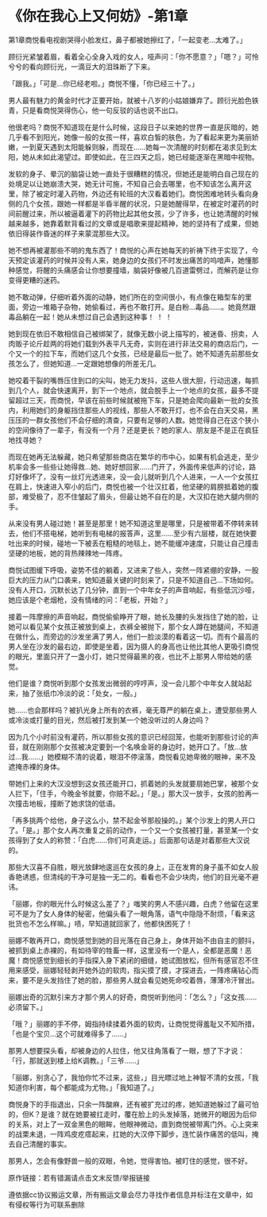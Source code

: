 # 《你在我心上又何妨》-第1章

第1章商悦看电视剧哭得小脸发红，鼻子都被她擦红了，「一起变老…太难了。」

顾衍光紧皱着眉，看着全心全身入戏的女人，哑声问：「你不愿意？」「嗯？」可怜兮兮的看向顾衍光，一滴豆大的泪珠断了下来。

「跟我。」「可是…你已经老啦。」商悦不懂，「你已经三十了。」

男人最有魅力的黄金时代才正要开始，就被十八岁的小姑娘嫌弃了。顾衍光脸色铁青，只是看商悦哭得伤心，他一句反驳的话也说不出口。

他很老吗？商悦不知道现在是什么时候，这段日子以来她的世界一直是灰暗的，她几乎看不到阳光，她像一般的女孩一样，喜欢白皙的肤色，为了看起来更为美丽娇嫩，一到夏天遇到太阳能躲则躲，而现在……她每一次清醒的时刻都在渴求见到太阳，她从未如此渴望过。即使如此，在三四天之后，她已经能逐渐在黑暗中视物。

发软的身子、晕沉的脑袋让她一直处于很糟糕的情况，但她还是能明白自己现在的处境足以让她崩溃大哭，她无计可施，不知自己会去哪里，也不知该怎么离开这里，除了被定时灌入药物，外边还有轮班的大汉看着她们。商悦困难地转头看向身侧的几个女孩，跟她一样都是半昏半醒的状况，只是她醒得早，在被定时灌药的时间前醒过来，所以被逼着灌下的药物比起其他女孩，少了许多，也让她清醒的时候越来越多，她靠着默背看过的文章或是唱歌来提起精神，她的坚持有了成果，但她依旧得装作昏迷的样子来蒙混那些大汉。

她不想再被灌那些不明的鬼东西了！商悦的心声在她每天的祈祷下终于实现了，今天预定该灌药的时候并没有人来，她身边的女孩们不时发出痛苦的呜喑声，她懂那种感觉，将醒的头痛感会让你想要撞墙，脑袋好像被几百道雷劈过，而解药是让你变得更糟的迷药。

她不敢动弹，仔细听着外面的动静，她们所在的空间很小，有点像在箱型车的里面，旁边一堆箱子杂物，她偷看过，再也不敢打开。是白粉…毒品……。她竟然跟毒品躺在一起！她从未想过自己会遇到这种事！ ！ ！

她到现在依旧不敢相信自己被绑架了，就像无数小说上描写的，被迷昏、拐卖，人肉贩子论斤趁两的将她们载到外表平凡无奇，实则在进行非法交易的商店后门，一个又一个的拉下车，而她们这几个女孩，已经是最后一批了。她不知道先前那些女孩怎么了，但她知道…一定跟她想像的所差无几。

她咬着干裂的嘴唇压住到口的尖叫，她无力发抖，这些人很大胆，行动迅速，每抓到几个人，就会快速离开，到下一个地点，就会脱手上一个地点的女孩，最多不提留超过三天，而商悦，早该在前些时候就被拖下车，只是她会爬向最新一批的女孩内，利用她们的身躯挡住那些人的视线，那些人不敢开灯，也不会在白天交易，黑压压的一群女孩他们不会仔细的清查，只要有足够的人数。她觉得自己在这个狭小的空间像待了一辈子，有没有一个月？还是更长？她的家人、朋友是不是正在疯狂地找寻她？

而现在她再无法躲藏，她只希望那些商店在繁华的市中心，如果有机会逃走，至少机率会多一些些让她得救…她、她好想回家……门开了，外面传来低声的讨论，路灯好像坏了，没有一丝灯光透进来，没一会儿就听到几个人进来，一人一个女孩扛在肩上，快速进入窄小的后门，商悦也被一个壮汉扛着，他坚硬的肩膀抵着她的腹部，难受极了，忍不住皱起了眉头，但最让她不自在的是，大汉扣在她大腿内侧的手。

从来没有男人碰过她！甚至是那里！她不知道这里是哪里，只是被带着不停转来转去，他们不搭电梯，她听到有电梯的报答声，这里……至少有六层楼，就在她快要吐出来的时候，碰地一下被丢在粗糙的地毯上，她不能缓冲速度，只能让自己撞击坚硬的地板，她的背热辣辣地一阵疼。

商悦试图缓下呼吸，姿势不佳的躺着，又进来了些人，突然一阵紧绷的安静，一股巨大的压力从门口袭来，她知道最关键的时刻来了，只是不知道自己…下场如何。没有人开口，沉默长达了几分钟，直到一个中年女子的声音响起，有些低沉沙哑，她应该是个老烟枪，没有情绪的问：「老板，开始？」

接着一阵摩擦的声音响起，商悦偷偷睁开了眼，她长及腰的头发挡住了她的脸，让她可以看见某个女孩正被放到桌上，衣裤全被抛下，那个女人蹲在她腿间，不知道在做什么，而旁边的沙发坐满了男人，他们一脸淡漠的看着这一切。而有个最高的男人坐在沙发的最右边，即使是坐着，因为摄人的身高也让他比其他人更吸引商悦的眼光，里面只开了一盏小灯，她只觉得最黑的夜，也比不上那男人带给她的感觉。

他们是谁？商悦听到那个女孩发出微弱的哼哼声，没一会儿那个中年女人就站起来，抽了张纸巾冷淡的说：「处女，一般。」

她……也会那样吗？被扒光身上所有的衣裤，毫无尊严的躺在桌上，遭受那些男人或冷淡或打量的目光，然后被打发到某一个她没听过的人身边吗？

因为几个小时前没有灌药，所以那些女孩的意识已经回笼，也能听到那些讨论的声音，就在刚刚那个女孩被决定要到一个名唤金哥的身边时，她开口了。「放…放过…我……」她模糊不清的说着，眼泪不停滚落，商悦看见她卑微的眼神，来不及遮掩赤裸的身体。

带她们上来的大汉没想到这女孩还能开口，抓着她的头发就要扇她巴掌，被那个女人拦下，「住手，今晚金爷就要，你赔不起。」「是。」那大汉一放手，女孩的脸再一次撞击地板，撞断了她求饶的低语。

「再多挑两个给他，身子这么小，禁不起金爷那般操的。」某个沙发上的男人开口了。「是。」那个女人再次重复之前的动作，一个又一个女孩被打量，甚至某一个女孩得到了女人的称赞：「白虎……你们可真走运。」后面那句话是对着那些大汉说的。

那些大汉喜不自胜，眼光放肆地逡巡在女孩的身上，正在发育的身子虽不如女人般香艳诱惑，但清纯的干净可是独一无二的。看看也不会少块肉，他们的目光毫不避讳。

「丽娜，你的眼光什么时候这么差了？」嗤笑的男人不感兴趣，白虎？他留在这里可不是为了女人身体的秘密，他偏头看了一眼角落，语气中隐隐不耐烦，「看来这批货也不怎么样嘛。」啧，早知道就回家了，他都快困死了！

丽娜不敢再开口，商悦感觉到她的目光落在自己身上，身体开始不由自主的颤抖，被抓到桌上赤裸的，有如待宰的牲畜一样，这里没有一个是人，全都是恶魔！恶魔！商悦感觉到细长的手指探入身下紧闭的细缝，她试图放松，但所有感官忍不住用来感受，丽娜轻轻剥开她外边的软肉，指尖摸了摸，才探进去，一阵疼痛钻心而来，要不是头发挡住了她的脸，那些男人就会看见她死命咬着唇，薄薄冷汗冒出。

丽娜出奇的沉默引来方才那个男人的好奇，商悦听到他问：「怎么？」「这女孩……必须留下。」

「哦？」丽娜的手不停，姆指持续揉着外面的软肉，让商悦觉得羞耻又不知所措，「也是个宝贝…这个可就难得多了……」

那男人想要探头看，却被身边的人拉住，他又往角落看了一眼，想了下才说：「行，那就送到楼上给K调教。」「三爷……」

「丽娜，别贪心了，我怕你忙不过来，这些，」目光瞟过地上神智不清的女孩，「我知道你利害，每个都能成为尤物。」「我知道了。」

商悦身下的手指退出，只余一阵酸麻，还有被扩充过的疼，她知道她躲过了最可怕的，但K？是谁？就在她要被扛走时，覆在脸上的头发掉落，她微开的眼因为后仰的关系，对上了一双金黑色的眼眸，他眼神微动，直到商悦被带离门外。心上突来的战栗未退，一阵鸡皮疙瘩起来，扛她的大汉停下脚步，连忙装作痛苦的低叫，掩去自己清醒的事实。

那男人，怎会有像野兽一般的双眼，令她，觉得害怕。被盯住的感觉，很不好。

原作链接：若有错漏请点击文末反馈/举报链接

遵依据cc协议搬运文章，所有搬运文章会尽力寻找作者信息并标注在文章中，如有侵权等行为可联系删除